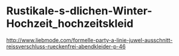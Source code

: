 Rustikale-s-dlichen-Winter-Hochzeit_hochzeitskleid
==================================================

http://www.liebmode.com/formelle-party-a-linie-juwel-ausschnitt-reissverschluss-rueckenfrei-abendkleider-p-46
